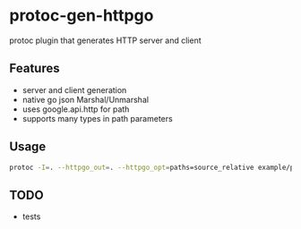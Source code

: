 # protoc-gen-httpgo

protoc plugin that generates HTTP server and client

## Features

- server and client generation
- native go json Marshal/Unmarshal
- uses google.api.http for path
- supports many types in path parameters

## Usage

```bash
protoc -I=. --httpgo_out=. --httpgo_opt=paths=source_relative example/proto/example.proto
```

## TODO

- tests
